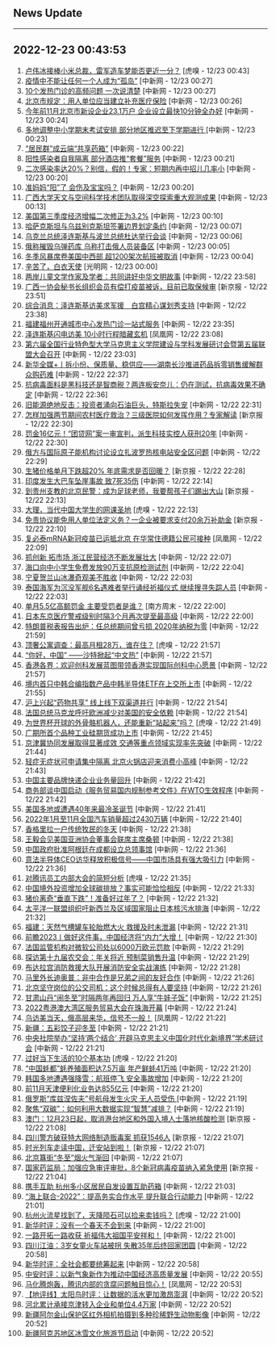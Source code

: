 ## News Update
---
2022-12-23 00:43:53
---
1. <a target="_blank" href="https://www.huxiu.com/article/749933.html">卢伟冰接棒小米总裁，雷军造车梦能否更近一分？</a> [虎嗅 - 12/23 00:43]
2. <a target="_blank" href="http://www.chinanews.com//sh/2022/12-23/9919882.shtml">疫情中不能让任何一个人成为“孤岛”</a> [中新网 - 12/23 00:27]
3. <a target="_blank" href="http://www.chinanews.com//sh/2022/12-23/9919886.shtml">10个发热门诊的高频问题 一次说清楚</a> [中新网 - 12/23 00:27]
4. <a target="_blank" href="http://www.chinanews.com//cj/2022/12-23/9919881.shtml">北京市规定：用人单位应当建立补充医疗保险</a> [中新网 - 12/23 00:26]
5. <a target="_blank" href="http://www.chinanews.com//cj/2022/12-23/9919880.shtml">今年前11月北京市新设企业23.1万户 企业设立最快10分钟全办好</a> [中新网 - 12/23 00:24]
6. <a target="_blank" href="http://www.chinanews.com//sh/2022/12-23/9919879.shtml">多地调整中小学期末考试安排 部分地区推迟至下学期进行 </a> [中新网 - 12/23 00:23]
7. <a target="_blank" href="http://www.chinanews.com//sh/2022/12-23/9919878.shtml">“居民群”成云端“共享药箱”</a> [中新网 - 12/23 00:22]
8. <a target="_blank" href="http://www.chinanews.com//cj/2022/12-23/9919884.shtml">阳性感染者自我隔离 部分酒店推“套餐”服务</a> [中新网 - 12/23 00:21]
9. <a target="_blank" href="http://www.chinanews.com//sh/2022/12-23/9919885.shtml">二次感染率达20%？别信，假的！专家：短期内再中招儿几率小</a> [中新网 - 12/23 00:20]
10. <a target="_blank" href="http://www.chinanews.com//life/2022/12-23/9919883.shtml">准妈妈“阳”了 会伤及宝宝吗？</a> [中新网 - 12/23 00:20]
11. <a target="_blank" href="http://www.chinanews.com//sh/2022/12-23/9919877.shtml">广西大学天文与空间科学技术团队取得深空探索重大观测成果</a> [中新网 - 12/23 00:13]
12. <a target="_blank" href="http://www.chinanews.com//gj/2022/12-23/9919876.shtml">美国第三季度经济增幅二次修正为3.2%</a> [中新网 - 12/23 00:10]
13. <a target="_blank" href="http://www.chinanews.com//gj/2022/12-23/9919875.shtml">哈萨克斯坦与乌兹别克斯坦签署边界划定条约</a> [中新网 - 12/23 00:07]
14. <a target="_blank" href="http://www.chinanews.com//gj/2022/12-23/9919874.shtml">乌克兰总统泽连斯基与波兰总统杜达举行会谈</a> [中新网 - 12/23 00:06]
15. <a target="_blank" href="http://www.chinanews.com//gj/2022/12-23/9919873.shtml">俄称摧毁乌弹药库 乌称打击俄人员装备区</a> [中新网 - 12/23 00:05]
16. <a target="_blank" href="http://www.chinanews.com//gj/2022/12-23/9919872.shtml">冬季风暴席卷美国中西部 超1200架次航班被取消</a> [中新网 - 12/23 00:04]
17. <a target="_blank" href="https://politics.gmw.cn/2022-12/23/content_36251788.htm">辛苦了，白衣天使</a> [光明网 - 12/23 00:00]
18. <a target="_blank" href="http://www.chinanews.com//cul/2022/12-22/9919871.shtml">两岸儿童文学作家及学者：共同讲好中华文明故事</a> [中新网 - 12/22 23:58]
19. <a target="_blank" href="https://www.bjnews.com.cn/detail-1671724975168913.html">广西一协会秘书长组织会员有偿打疫苗被诉，目前已取保候审</a> [新京报 - 12/22 23:51]
20. <a target="_blank" href="http://www.chinanews.com//gj/2022/12-22/9919870.shtml">综合消息：泽连斯基访美求军援　白宫精心谋划秀支持</a> [中新网 - 12/22 23:38]
21. <a target="_blank" href="http://www.chinanews.com//sh/2022/12-22/9919869.shtml">福建福州开通城市中心发热门诊一站式服务</a> [中新网 - 12/22 23:35]
22. <a target="_blank" href="https://news.ifeng.com/c/8LxfmQm8Io4">泽连斯基闪电访美 10小时行程暗藏玄机</a> [凤凰网 - 12/22 23:08]
23. <a target="_blank" href="http://www.chinanews.com//gn/2022/12-22/9919868.shtml">第六届全国行业特色型大学马克思主义学院建设与学科发展研讨会暨第五届联盟大会召开</a> [中新网 - 12/22 23:03]
24. <a target="_blank" href="http://www.chinanews.com//sh/2022/12-22/9919867.shtml">新华全媒+丨拆小份、保质量、稳供应——湖南长沙推进药品拆零销售缓解群众购药难</a> [中新网 - 12/22 22:37]
25. <a target="_blank" href="http://www.chinanews.com//cj/2022/12-22/9919866.shtml">抗病毒面料是黑科技还是智商税？两连板安奈儿：仍在测试，抗病毒效果不确定</a> [中新网 - 12/22 22:36]
26. <a target="_blank" href="http://www.chinanews.com//cj/2022/12-22/9919865.shtml">旧能源绝地反击：投资者涌向石油巨头，特斯拉失宠</a> [中新网 - 12/22 22:31]
27. <a target="_blank" href="https://www.bjnews.com.cn/detail-167171892614125.html">怎样加强两节期间农村医疗救治？三级医院如何发挥作用？专家解读</a> [新京报 - 12/22 22:30]
28. <a target="_blank" href="http://www.chinanews.com//cj/2022/12-22/9919864.shtml">罚金16亿元！“团贷网”案一审宣判，派生科技实控人获刑20年</a> [中新网 - 12/22 22:30]
29. <a target="_blank" href="http://www.chinanews.com//gj/2022/12-22/9919863.shtml">俄方与国际原子能机构讨论设立扎波罗热核电站安全区问题</a> [中新网 - 12/22 22:29]
30. <a target="_blank" href="https://www.bjnews.com.cn/detail-167171854214122.html">生猪价格单月下跌超20% 年底需求是否回暖？</a> [新京报 - 12/22 22:28]
31. <a target="_blank" href="http://www.chinanews.com//gj/2022/12-22/9919862.shtml">印度发生大巴车坠崖事故 致7死35伤</a> [中新网 - 12/22 22:14]
32. <a target="_blank" href="https://www.bjnews.com.cn/detail-1671718474168912.html">到贵州支教的北京民警：成为足球老师，我要帮孩子们踢出大山</a> [新京报 - 12/22 22:13]
33. <a target="_blank" href="https://www.huxiu.com/article/749817.html">大理，当代中国大学生的网课圣地</a> [虎嗅 - 12/22 22:13]
34. <a target="_blank" href="https://www.bjnews.com.cn/detail-167171457414085.html">免责协议能免用人单位法定义务？一企业被要求支付20余万补助金</a> [新京报 - 12/22 22:10]
35. <a target="_blank" href="https://news.ifeng.com/c/8LxbacnrhfG">复必泰mRNA新冠疫苗已运抵北京 在华常住德籍公民可接种</a> [凤凰网 - 12/22 22:09]
36. <a target="_blank" href="http://www.chinanews.com//cj/2022/12-22/9919861.shtml">抓创新 拓市场 浙江民营经济不断发展壮大</a> [中新网 - 12/22 22:07]
37. <a target="_blank" href="http://www.chinanews.com//shipin/cns-d/2022/12-22/news946402.shtml">海口向中小学生免费发放90万支抗原检测试剂</a> [中新网 - 12/22 22:04]
38. <a target="_blank" href="http://www.chinanews.com//shipin/cns-d/2022/12-22/news946403.shtml">宁夏贺兰山冰瀑奇观美不胜收</a> [中新网 - 12/22 22:03]
39. <a target="_blank" href="http://www.chinanews.com//gj/2022/12-22/9919856.shtml">泰国海军为沉没军舰6名遇难者举行诵经祈福仪式   继续搜寻失踪人员</a> [中新网 - 12/22 22:03]
40. <a target="_blank" href="http://www.infzm.com/contents/240838">单月5.5亿高额罚金 主要受罚者是谁？</a> [南方周末 - 12/22 22:00]
41. <a target="_blank" href="http://www.chinanews.com//gj/2022/12-22/9919840.shtml">日本东京医疗警戒级别时隔3个月再次提至最高级</a> [中新网 - 12/22 22:00]
42. <a target="_blank" href="http://www.chinanews.com//gj/shipin/cns-d/2022/12-22/news946401.shtml">特朗普税表报告出炉：任总统期间曾亏损 2020年纳税为零</a> [中新网 - 12/22 21:59]
43. <a target="_blank" href="https://www.huxiu.com/article/749731.html">顶奢公寓调查：最高月租28万，谁在住？</a> [虎嗅 - 12/22 21:57]
44. <a target="_blank" href="http://www.chinanews.com//gj/2022/12-22/9919857.shtml">“你好，中国” ——沙特掀起“中文热”</a> [中新网 - 12/22 21:57]
45. <a target="_blank" href="http://www.chinanews.com//cj/2022/12-22/9919855.shtml">香港各界：欢迎创科发展蓝图带领香港实现国际创科中心愿景</a> [中新网 - 12/22 21:57]
46. <a target="_blank" href="http://www.chinanews.com//cj/2022/12-22/9919854.shtml">境内首只中韩合编指数产品中韩半导体ETF在上交所上市</a> [中新网 - 12/22 21:55]
47. <a target="_blank" href="http://www.chinanews.com//cj/2022/12-22/9919852.shtml">沪上兴起“药物共享” 线上线下双渠道并行</a> [中新网 - 12/22 21:54]
48. <a target="_blank" href="http://www.chinanews.com//gj/2022/12-22/9919812.shtml">法国总统马克龙呼吁欧洲减少对美国的安全依赖</a> [中新网 - 12/22 21:54]
49. <a target="_blank" href="https://www.huxiu.com/article/749633.html">为世界杯开球的外骨骼机器人，还能重新“站起来”吗？</a> [虎嗅 - 12/22 21:49]
50. <a target="_blank" href="http://www.chinanews.com//cj/2022/12-22/9919850.shtml">广期所首个品种工业硅期货成功上市</a> [中新网 - 12/22 21:45]
51. <a target="_blank" href="http://www.chinanews.com//cj/2022/12-22/9919844.shtml">京津冀协同发展取得显著成效 交通等重点领域实现率先突破</a> [中新网 - 12/22 21:44]
52. <a target="_blank" href="http://www.chinanews.com//sh/2022/12-22/9919843.shtml">轻症无症状可申请集中隔离 北京火锅店迎来消费小高峰</a> [中新网 - 12/22 21:43]
53. <a target="_blank" href="http://www.chinanews.com//cj/2022/12-22/9919842.shtml">中国主要品牌快递企业业务量回升</a> [中新网 - 12/22 21:42]
54. <a target="_blank" href="http://www.chinanews.com//cj/2022/12-22/9919834.shtml">商务部谈中国启动《服务贸易国内规制参考文件》在WTO生效程序</a> [中新网 - 12/22 21:42]
55. <a target="_blank" href="http://www.chinanews.com//gj/shipin/cns-d/2022/12-22/news946400.shtml">美国多地或遭遇40年来最冷圣诞节</a> [中新网 - 12/22 21:41]
56. <a target="_blank" href="http://www.chinanews.com//cj/2022/12-22/9919833.shtml">2022年1月至11月全国汽车销量超过2430万辆</a> [中新网 - 12/22 21:40]
57. <a target="_blank" href="http://www.chinanews.com//sh/2022/12-22/9919847.shtml">香格里拉一户传统牧民的冬天</a> [中新网 - 12/22 21:38]
58. <a target="_blank" href="http://www.chinanews.com//gn/2022/12-22/9919845.shtml">王毅会见美国亚洲协会董事会联席主席桑顿</a> [中新网 - 12/22 21:38]
59. <a target="_blank" href="http://www.chinanews.com//gn/2022/12-22/9919841.shtml">中国政府批准阿根廷在成都设立总领事馆</a> [中新网 - 12/22 21:36]
60. <a target="_blank" href="http://www.chinanews.com//cj/2022/12-22/9919848.shtml">意法半导体CEO访华释放积极信号——中国市场具有强大吸引力</a> [中新网 - 12/22 21:36]
61. <a target="_blank" href="https://www.huxiu.com/article/749483.html">对腾讯员工内部大会的简短分析</a> [虎嗅 - 12/22 21:35]
62. <a target="_blank" href="http://www.chinanews.com//gj/2022/12-22/9919846.shtml">中国境外投资增加全球碳排放？事实可能恰恰相反</a> [中新网 - 12/22 21:33]
63. <a target="_blank" href="http://www.chinanews.com//gsztc/2022/12-22/9919822.shtml">猪价离奇“垂直下跌”！准备好过年了？</a> [中新网 - 12/22 21:32]
64. <a target="_blank" href="http://www.chinanews.com//gj/2022/12-22/9919826.shtml">太平洋一联盟组织吁新西兰及区域国家阻止日本核污水排海</a> [中新网 - 12/22 21:32]
65. <a target="_blank" href="http://www.chinanews.com//shipin/cns-d/2022/12-22/news946399.shtml">福建：天然气槽罐车轮胎燃大火 救援及时未泄漏</a> [中新网 - 12/22 21:31]
66. <a target="_blank" href="http://www.chinanews.com//gsztc/2022/12-22/9919821.shtml">前瞻2023丨做好这件事，中国经济将“内力”大增！</a> [中新网 - 12/22 21:30]
67. <a target="_blank" href="http://www.chinanews.com//gj/2022/12-22/9919813.shtml">法国监管机构对微软公司处以6000万欧元罚款</a> [中新网 - 12/22 21:29]
68. <a target="_blank" href="http://www.chinanews.com//shipin/cns/2022/12-22/news946398.shtml">探访第十九届农交会：年关将近 预制菜销售升温</a> [中新网 - 12/22 21:29]
69. <a target="_blank" href="http://www.chinanews.com//sh/2022/12-22/9919832.shtml">布达拉宫消防救援大队开展消防安全实战演练</a> [中新网 - 12/22 21:28]
70. <a target="_blank" href="http://www.chinanews.com//gj/2022/12-22/9919836.shtml">马里外长迪奥普：非中合作是兄弟之间的友好合作</a> [中新网 - 12/22 21:26]
71. <a target="_blank" href="http://www.chinanews.com//shipin/cns/2022/12-22/news946397.shtml">北京坚守岗位的公交司机：这个时候总得有人要坚持</a> [中新网 - 12/22 21:26]
72. <a target="_blank" href="http://www.chinanews.com//shipin/cns/2022/12-22/news946396.shtml">甘肃山丹“闹冬至”时隔两年再回归 万人享“牛娃子饭”</a> [中新网 - 12/22 21:25]
73. <a target="_blank" href="http://www.chinanews.com//dwq/2022/12-22/9919827.shtml">2022粤港澳大湾区服务贸易大会在珠海开幕</a> [中新网 - 12/22 21:24]
74. <a target="_blank" href="https://news.ifeng.com/c/8LxaLL1KYaC">乌访美当天，俄高层来华，信号不一般！</a> [凤凰网 - 12/22 21:22]
75. <a target="_blank" href="http://www.chinanews.com//shipin/cns-d/2022/12-22/news946395.shtml">新疆：五彩饺子迎冬至</a> [中新网 - 12/22 21:21]
76. <a target="_blank" href="http://www.chinanews.com//gn/2022/12-22/9919828.shtml">中央社院举办“坚持‘两个结合’ 开辟马克思主义中国化时代化新境界”学术研讨会</a> [中新网 - 12/22 21:21]
77. <a target="_blank" href="https://www.huxiu.com/article/749685.html">过好当下生活的10个基本功</a> [虎嗅 - 12/22 21:20]
78. <a target="_blank" href="http://www.chinanews.com//cj/2022/12-22/9919824.shtml">“中国蚝都”蚝养殖面积达7.5万亩 年产鲜蚝41万吨</a> [中新网 - 12/22 21:20]
79. <a target="_blank" href="http://www.chinanews.com//gj/shipin/cns-d/2022/12-22/news946394.shtml">韩国多地遭遇强降雪：航班停飞 安全事故增加</a> [中新网 - 12/22 21:20]
80. <a target="_blank" href="http://www.chinanews.com//cj/2022/12-22/9919825.shtml">前11月天津便利化业务达855亿元</a> [中新网 - 12/22 21:20]
81. <a target="_blank" href="http://www.chinanews.com//gj/2022/12-22/9919829.shtml">俄罗斯“库兹涅佐夫”号航母发生火灾 无人员受伤  </a> [中新网 - 12/22 21:19]
82. <a target="_blank" href="http://www.chinanews.com//cj/2022/12-22/9919823.shtml">聚焦“双碳”：如何利用大数据实现“智慧”减排？</a> [中新网 - 12/22 21:19]
83. <a target="_blank" href="https://www.bjnews.com.cn/detail-167171425014079.html">澳门：12月23日起，取消港台地区和外国入境人士落地核酸检测</a> [新京报 - 12/22 21:08]
84. <a target="_blank" href="https://www.bjnews.com.cn/detail-167171003414987.html">四川警方破获特大网络制造贩毒案 抓获1546人</a> [新京报 - 12/22 21:07]
85. <a target="_blank" href="https://www.bjnews.com.cn/detail-167171275714048.html">时光列车走读中国，迁安站到啦！</a> [新京报 - 12/22 21:07]
86. <a target="_blank" href="http://www.chinanews.com//tp/hd2011/2022/12-22/1054510.shtml">北京簋街“冬至”烟火气渐回</a> [中新网 - 12/22 21:07]
87. <a target="_blank" href="https://www.bjnews.com.cn/detail-167171123014004.html">国家药监局：加强应急审评审批，8个新冠病毒疫苗纳入紧急使用</a> [新京报 - 12/22 21:04]
88. <a target="_blank" href="http://www.chinanews.com//sh/2022/12-22/9919811.shtml">携手互助 杭州多小区居民自发设置互助药箱</a> [中新网 - 12/22 21:03]
89. <a target="_blank" href="http://www.chinanews.com//gn/2022/12-22/9919819.shtml">“海上联合-2022”：提高务实合作水平 提升联合行动能力</a> [中新网 - 12/22 21:01]
90. <a target="_blank" href="https://www.huxiu.com/article/749705.html">杭州火流星找到了，天降陨石可以捡来卖钱吗？</a> [虎嗅 - 12/22 21:00]
91. <a target="_blank" href="http://www.chinanews.com//gn/2022/12-22/9919817.shtml">新华时评：没有一个春天不会到来</a> [中新网 - 12/22 21:00]
92. <a target="_blank" href="http://www.chinanews.com//cul/shipin/2022/12-22/news946393.shtml">一路开拓一路收获 祈福伟大祖国平安祥和！</a> [中新网 - 12/22 21:00]
93. <a target="_blank" href="http://www.chinanews.com//sh/2022/12-22/9919810.shtml">四川江油：3岁女童火车站被拐 失散35年后终回家团圆</a> [中新网 - 12/22 20:58]
94. <a target="_blank" href="http://www.chinanews.com//gn/2022/12-22/9919816.shtml">新华时评：全社会都要统筹起来</a> [中新网 - 12/22 20:58]
95. <a target="_blank" href="http://www.chinanews.com//gn/2022/12-22/9919815.shtml">中安时评：以新气象新作为推动中国经济高质量发展</a> [中新网 - 12/22 20:55]
96. <a target="_blank" href="https://news.ifeng.com/c/8LxWqtIJj42">马化腾炮轰，腾讯内部的贪腐问题触目惊心！</a> [凤凰网 - 12/22 20:53]
97. <a target="_blank" href="http://www.chinanews.com//cj/2022/12-22/9919814.shtml">【地评线】太阳鸟时评：让数据的活水更加激昂澎湃</a> [中新网 - 12/22 20:52]
98. <a target="_blank" href="http://www.chinanews.com//cj/2022/12-22/9919808.shtml">河北累计承接京津转入企业和单位4.4万家</a> [中新网 - 12/22 20:52]
99. <a target="_blank" href="http://www.chinanews.com//sh/2022/12-22/9919809.shtml">新疆阿尔金山保护区红外相机拍摄到多种珍稀野生动物影像</a> [中新网 - 12/22 20:52]
100. <a target="_blank" href="http://www.chinanews.com//cj/2022/12-22/9919807.shtml">新疆阿克苏地区冰雪文化旅游节启动</a> [中新网 - 12/22 20:52]
